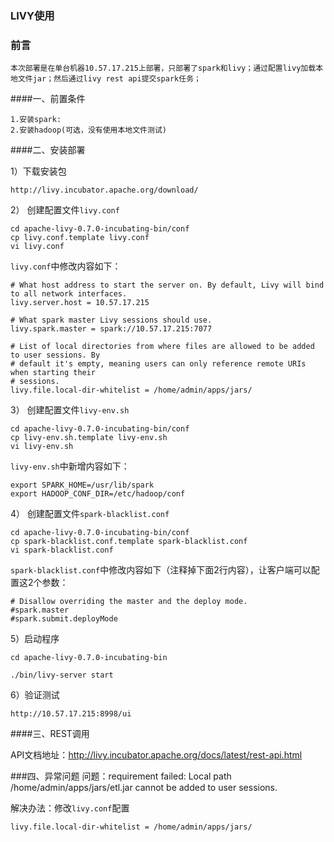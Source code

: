 ### LIVY使用


### 前言

	本次部署是在单台机器10.57.17.215上部署，只部署了spark和livy；通过配置livy加载本地文件jar；然后通过livy rest api提交spark任务；

####一、前置条件

	1.安装spark: 
	2.安装hadoop(可选，没有使用本地文件测试)

####二、安装部署

1）下载安装包

	http://livy.incubator.apache.org/download/
	
2）	创建配置文件`livy.conf`

```
cd apache-livy-0.7.0-incubating-bin/conf
cp livy.conf.template livy.conf
vi livy.conf
```
`livy.conf`中修改内容如下：

```
# What host address to start the server on. By default, Livy will bind to all network interfaces.
livy.server.host = 10.57.17.215

# What spark master Livy sessions should use.
livy.spark.master = spark://10.57.17.215:7077

# List of local directories from where files are allowed to be added to user sessions. By
# default it's empty, meaning users can only reference remote URIs when starting their
# sessions.
livy.file.local-dir-whitelist = /home/admin/apps/jars/
```

3）	创建配置文件`livy-env.sh`

```
cd apache-livy-0.7.0-incubating-bin/conf
cp livy-env.sh.template livy-env.sh
vi livy-env.sh
```
`livy-env.sh`中新增内容如下：

```
export SPARK_HOME=/usr/lib/spark
export HADOOP_CONF_DIR=/etc/hadoop/conf
```

4）	创建配置文件`spark-blacklist.conf`

```
cd apache-livy-0.7.0-incubating-bin/conf
cp spark-blacklist.conf.template spark-blacklist.conf
vi spark-blacklist.conf
```
`spark-blacklist.conf`中修改内容如下（注释掉下面2行内容），让客户端可以配置这2个参数：

```
# Disallow overriding the master and the deploy mode.
#spark.master
#spark.submit.deployMode
```

5）启动程序

```
cd apache-livy-0.7.0-incubating-bin

./bin/livy-server start
```

6）验证测试

```
http://10.57.17.215:8998/ui
```

####三、REST调用

API文档地址：http://livy.incubator.apache.org/docs/latest/rest-api.html


###四、异常问题
问题：requirement failed: Local path /home/admin/apps/jars/etl.jar cannot be added to user sessions.

解决办法：修改`livy.conf`配置

```
livy.file.local-dir-whitelist = /home/admin/apps/jars/
```
